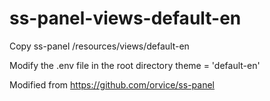 # ss-panel-views-default-en
Copy ss-panel /resources/views/default-en

Modify the .env file in the root directory
theme    = 'default-en'

Modified from https://github.com/orvice/ss-panel
